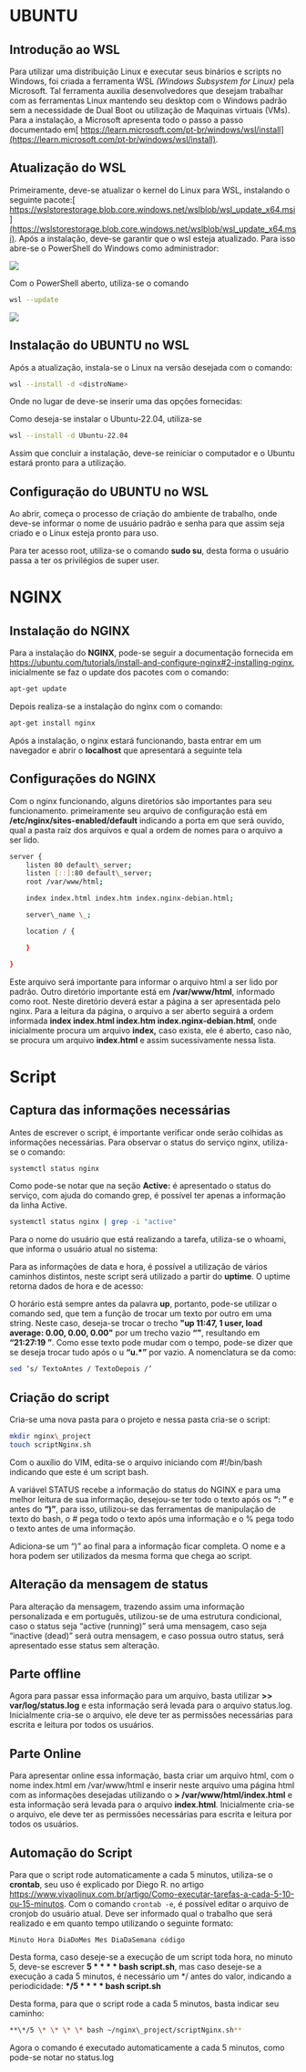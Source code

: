 # UBUNTU

## Introdução ao WSL

Para utilizar uma distribuição Linux e executar seus binários e scripts no Windows, foi criada a ferramenta WSL *(Windows Subsystem for Linux)* pela Microsoft. Tal ferramenta auxilia desenvolvedores que desejam trabalhar com as ferramentas Linux mantendo seu desktop com o Windows padrão sem a necessidade de Dual Boot ou utilização de Maquinas virtuais (VMs). Para a instalação, a Microsoft apresenta todo o passo a passo documentado em[ https://learn.microsoft.com/pt-br/windows/wsl/install](https://learn.microsoft.com/pt-br/windows/wsl/install).

## Atualização do WSL

Primeiramente, deve-se atualizar o kernel do Linux para WSL, instalando o seguinte pacote:[ https://wslstorestorage.blob.core.windows.net/wslblob/wsl_update_x64.msi](https://wslstorestorage.blob.core.windows.net/wslblob/wsl_update_x64.msi). Após a instalação, deve-se garantir que o wsl esteja atualizado. Para isso abre-se o PowerShell do Windows como administrador:

![](img1-psAdm.png)

Com o PowerShell aberto, utiliza-se o comando

~~~bash
wsl --update
~~~

![](img1-psAdm.png)

## Instalação do UBUNTU no WSL

Após a atualização, instala-se o Linux na versão desejada com o comando:

~~~bash
wsl --install -d <distroName>
~~~

Onde no lugar de <distroName> deve-se inserir uma das opções fornecidas:

Como deseja-se instalar o Ubuntu-22.04, utiliza-se

~~~bash
wsl --install -d Ubuntu-22.04
~~~

Assim que concluir a instalação, deve-se reiniciar o computador e o Ubuntu estará pronto para a utilização.

## Configuração do UBUNTU no WSL

Ao abrir, começa o processo de criação do ambiente de trabalho, onde deve-se informar o nome de usuário padrão e senha para que assim seja criado e o Linux esteja pronto para uso.

Para ter acesso root, utiliza-se o comando **sudo su**, desta forma o usuário passa a ter os privilégios de super user.


# NGINX

## Instalação do NGINX

Para a instalação do **NGINX**, pode-se seguir a documentação fornecida em <https://ubuntu.com/tutorials/install-and-configure-nginx#2-installing-nginx>, inicialmente se faz o update dos pacotes com o comando:

~~~bash
apt-get update
~~~

Depois realiza-se a instalação do nginx com o comando:

~~~bash
apt-get install nginx
~~~

Após a instalação, o nginx estará funcionando, basta entrar em um navegador e abrir o **localhost** que apresentará a seguinte tela

## Configurações do NGINX

Com o nginx funcionando, alguns diretórios são importantes para seu funcionamento. primeiramente seu arquivo de configuração está em **/etc/nginx/sites-enabled/default** indicando a porta em que será ouvido, qual a pasta raíz dos arquivos e qual a ordem de nomes para o arquivo a ser lido. 

~~~bash
server {
	listen 80 default\_server;
	listen [::]:80 default\_server;
	root /var/www/html;

	index index.html index.htm index.nginx-debian.html;

	server\_name \_;

	location / {

	}

}
~~~

Este arquivo será importante para informar o arquivo html a ser lido por padrão. Outro diretório importante está em **/var/www/html**, informado como root. Neste diretório deverá estar a página a ser apresentada pelo nginx. Para a leitura da página, o arquivo a ser aberto seguirá a ordem informada **index index.html index.htm index.nginx-debian.html**, onde inicialmente procura um arquivo **index,** caso exista, ele é aberto, caso não, se procura um arquivo **index.html** e assim sucessivamente nessa lista.

# Script

## Captura das informações necessárias

Antes de escrever o script, é importante verificar onde serão colhidas as informações necessárias. Para observar o status do serviço nginx, utiliza-se o comando:

~~~bash
systemctl status nginx
~~~

Como pode-se notar que na seção **Active:** é apresentado o status do serviço, com ajuda do comando grep, é possível ter apenas a informação da linha Active.

~~~bash
systemctl status nginx | grep -i "active"
~~~

Para o nome do usuário que está realizando a tarefa, utiliza-se o whoami, que informa o usuário atual no sistema:

Para as informações de data e hora, é possível a utilização de vários caminhos distintos, neste script será utilizado a partir do **uptime**. O uptime retorna dados de hora e de acesso:

O horário está sempre antes da palavra **up**, portanto, pode-se utilizar o comando sed, que tem a função de trocar um texto por outro em uma string. Neste caso, deseja-se trocar o trecho **"up 11:47, 1 user, load average: 0.00, 0.00, 0.00"** por um trecho vazio **“”**, resultando em **“21:27:19 ”**. Como esse texto pode mudar com o tempo, pode-se dizer que se deseja trocar tudo após o u **“u.\*”** por vazio. A nomenclatura se da como: 

~~~bash
sed ‘s/ TextoAntes / TextoDepois /’
~~~

## Criação do script

Cria-se uma nova pasta para o projeto e nessa pasta cria-se o script:

~~~bash
mkdir nginx\_project
touch scriptNginx.sh
~~~

Com o auxílio do VIM, edita-se o arquivo iniciando com #!/bin/bash indicando que este é um script bash.

A variável STATUS recebe a informação do status do NGINX e para uma melhor leitura de sua informação, desejou-se ter todo o texto após os **“: ”** e antes do **“)”**, para isso, utilizou-se das ferramentas de manipulação de texto do bash, o # pega todo o texto após uma informação e o % pega todo o texto antes de uma informação.

Adiciona-se um “)” ao final para a informação ficar completa. O nome e a hora podem ser utilizados da mesma forma que chega ao script.


## Alteração da mensagem de status

Para alteração da mensagem, trazendo assim uma informação personalizada e em português, utilizou-se de uma estrutura condicional, caso o status seja “active (running)” será uma mensagem, caso seja “inactive (dead)” será outra mensagem, e caso possua outro status, será apresentado esse status sem alteração.

## Parte offline

Agora para passar essa informação para um arquivo, basta utilizar **>> var/log/status.log** e esta informação será levada para o arquivo status.log. Inicialmente cria-se o arquivo, ele deve ter as permissões necessárias para escrita e leitura por todos os usuários.

## Parte Online

Para apresentar online essa informação, basta criar um arquivo html, com o nome index.html em /var/www/html e inserir neste arquivo uma página html com as informações desejadas utilizando o **> /var/www/html/index.html** e esta informação será levada para o arquivo **index.html**. Inicialmente cria-se o arquivo, ele deve ter as permissões necessárias para escrita e leitura por todos os usuários.

## Automação do Script

Para que o script rode automaticamente a cada 5 minutos, utiliza-se o **crontab**, seu uso é explicado por Diego R. no artigo <https://www.vivaolinux.com.br/artigo/Como-executar-tarefas-a-cada-5-10-ou-15-minutos>. Com o comando `crontab -e`, é possível editar o arquivo de cronjob do usuário atual. Deve ser informado qual o trabalho que será realizado e em quanto tempo utilizando o seguinte formato:

	Minuto Hora DiaDoMes Mes DiaDaSemana código

Desta forma, caso deseje-se a execução de um script toda hora, no minuto 5, deve-se escrever **5 \* \* \* \* bash script.sh**, mas caso deseje-se a execução a cada 5 minutos, é necessário um \*/ antes do valor, indicando a periodicidade: **\*/5 \* \* \* \* bash script.sh**

Desta forma, para que o script rode a cada 5 minutos, basta indicar seu caminho:

~~~bash
**\*/5 \* \* \* \* bash ~/nginx\_project/scriptNginx.sh**
~~~

Agora o comando é executado automaticamente a cada 5 minutos, como pode-se notar no status.log

